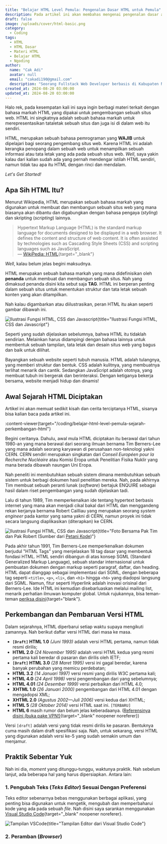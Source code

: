 ```yaml
---
title: "Belajar HTML Level Pemula: Pengenalan Dasar HTML untuk Pemula"
description: Pada artikel ini akan membahas mengenai pengenalan dasar apa itu HTML dan juga penggunaannya, serta dibahas juga mengenai cara membuat sebuah halamannya.
draft: false
image: /uploads/cover/html-basic.png
category:
  - Coding
tags:
  - HTML
  - HTML Dasar
  - Materi HTML
  - Belajar HTML
  - Ngoding
author:
  name: "Cak Adi"
  avatar: null
  email: "cakadi190@gmail.com"
  description: "Seorang Fullstack Web Developer berbasis di Kabupaten Ngawi, dengan passion mendalam dalam desain dan teknologi. Kini, ia juga tengah mengeksplorasi ketertarikannya yang baru terhadap geografi, memperluas cakrawalanya dalam dunia yang penuh inspirasi dan inovasi."
created_at: 2024-08-20 03:00:00
updated_at: 2024-08-20 03:00:00 
---
```


Halo rek, pada kesempatan kali ini saya ingin berbagi materi terkait dengan bahasa markah HTML yang dipakai untuk pengembangan sebuah situs web. HTML ini singkatnya adalah sebuah bahasa markah untuk merepresentasikan tataletak sebuah situs dan juga isi di dalam web itu sendiri.

HTML, merupakan sebuah bahasa pemrograman yang **WAJIB** untuk dipelajari bagi seorang pengembang situs web. Karena HTML ini adalah kerangka penopang dalam sebuah web untuk menampilkan sebuah informasi atau tata letak yang ada pada sebuah situs web. *Well*, saya yakin kalau dari kalian sudah ada yang pernah mendengar istilah HTML sendiri, namun tidak tau apa itu HTML dengan rinci dan mendalam.

*Let's Get Started!*

## Apa Sih HTML Itu?

Menurut Wikipedia, HTML merupakan sebuah bahasa markah yang digunakan untuk membuat dan membangun sebuah situs web yang mana biasanya akan dibantu dan digabungkan dengan bahasa pengaya (*styling*) dan skripting (*scripting*) lainnya. 

> Hypertext Markup Language (HTML) is the standard markup language for documents designed to be displayed in a web browser. It defines the content and structure of web content. It is often assisted by technologies such as Cascading Style Sheets (CSS) and scripting languages such as JavaScript.\
> — [WikiPedia: HTML](https://en.wikipedia.org/wiki/HTML){target="_blank"}

*Well*, kalau belum jelas begini maksudnya.

HTML merupakan sebuah bahasa markah yang mana didefinisikan oleh **penanda** untuk membuat dan membangun sebuah situs. Nah yang dimaksud penanda disini kita sebut saja **TAG**. HTML ini berperan penting dalam sebuah situs untuk menentukan struktur dan tata letak sebuah konten yang akan ditampilkan.

Nah kalau digambarkan atau diilustrasikan, peran HTML itu akan seperti gambar dibawah ini.

![Ilustrasi Fungsi HTML, CSS dan Javascript](/uploads/content/basic-html-preambule/ilustrasi-fungsi-html-css-js.png){title="Ilustrasi Fungsi HTML, CSS dan Javascript"}

Seperti yang sudah dijelaskan sebelumnya, bahwa HTML itu tidaklah sendirian. Melainkan harus didampingi dengan bahasa lainnya untuk membentuk sebuah tampilan, tata letak dan desain situs web yang bagus dan baik untuk dilihat.

Bayangkan sebuah website seperti tubuh manusia. HTML adalah tulangnya, yang memberi struktur dan bentuk. CSS adalah kulitnya, yang membuatnya terlihat menarik dan cantik. Sedangkan JavaScript adalah ototnya, yang membuat tubuh ini bergerak dan berinteraksi. Dengan ketiganya bekerja bersama, website menjadi hidup dan dinamis!

## Awal Sejarah HTML Diciptakan

Artikel ini akan memuat sedikit kisah dan cerita terciptanya HTML, sisanya bisa kalian baca pada artikel ini.

:content-viewer{target="/coding/belajar-html-level-pemula-sejarah-perkembangan-html"}

Begini ceritanya. Dahulu, awal mula HTML diciptakan itu berawal dari tahun 1980-an yang mana berawal dari seorang ilmuan bernama Tim Berners-Lee yang mana adalah seorang karyawan di perusahaan non-teknologi yakni CERN. CERN sendiri merupakan singkatan dari *Conseil Européen pour la Recherche Nucléaire* atau Komisi Eropa untuk Penelitian Fisika Nuklir yang mana berada dibawah naungan Uni Eropa.

Nah peneliti ini membutuhkan sebuah sistem dimana membutuhkan sebuah sistem untuk berbagi dokumen hasil penelitian mereka. Nah, pada akhirnya Tim membuat sebuah peranti lunak (*software*) bertajuk ENQUIRE sebagai hasil dalam riset pengembangan yang sudah dijelaskan tadi.

Lalu di tahun 1989, Tim memperkenalkan ide tentang hypertext berbasis internet yang mana akan menjadi cikal bakal dari HTML dan menggandeng rekan kerjanya bernama Robert Cailliau yang merupakan seorang *system engineer* pada kantor yang sama yakni di CERN, namun proyek ini tidak secara langsung diaplikasikan (diterapkan) ke CERN.

![Ilustrasi Fungsi HTML, CSS dan Javascript](/uploads/content/basic-html-preambule/tim-robert.jpg){title="Foto Bersama Pak Tim dan Pak Robert (Sumber dari <a href='https://www.petanikode.com/html-dasar/' noopener noreferer target='_blank'>Petani Kode</a>)"}

Pada akhir tahun 1991, Tim Berners-Lee memperkenalkan dokumen berjudul "HTML Tags" yang menjelaskan 18 tag dasar yang membentuk fondasi HTML. HTML sendiri dibangun di atas konsep SGML (Standard Generalized Markup Language), sebuah standar internasional untuk pembuatan dokumen dengan markup seperti paragraf, daftar, dan heading. HTML dapat dianggap sebagai implementasi dari SGML, dengan beberapa tag seperti `<title>`, `<p>`, `<li>`, dan `<h1>` hingga `<h6>` yang diadopsi langsung dari SGML. Namun, fitur seperti Hyperlink adalah inovasi orisinal dari Berners-Lee. Ide HTML ini kemudian disebarluaskan melalui mailing list, menarik perhatian ilmuwan komputer global. Untuk rujukannya, bisa teman-teman [periksa disini](https://info.cern.ch/hypertext/WWW/MarkUp/Tags.html){target="blank"}.

## Perkembangan dan Pembaruan Versi HTML

Dalam sejarahnya, HTML diperbarui setiap waktu supaya mengikuti zamannya. Nah berikut daftar versi HTML dari masa ke masa.

- **`[Draft]` HTML 1.0** *(Juni 1993)* adalah versi HTML pertama, namun tidak resmi dirilis;
- **HTML 2.0** *(24 November 1995)* adalah versi HTML kedua yang resmi pertama kali beredar di pasaran dan dirilis oleh IETF;
- **`[Draft]` HTML 3.0** *(28 Maret 1995)* versi ini gagal beredar, karena banyak perubahan yang memicu perdebatan;
- **HTML 3.2** *(14 Januari 1997)* versi resmi yang dirilis W3C pertama kali;
- **HTML 4.0** *(24 April 1998)* versi pengembangan dari yang sebelumnya;
- **HTML 4.01** *(24 Desember 1999)* versi perbaikan dari HTML 4.0;
- **XHTML 1.0** *(26 Januari 2000)* pengembangan dari HTML 4.01 dengan mengadopsi XML;
- **XHTML 2.0** *(Agustus 2002—Juli 2006)* versi kedua dari XHTML;
- **HTML 5** *(28 Oktober 2014)* versi HTML saat ini. `[TERBARU]`
- **HTML 6** masih rumor dan belum jelas keberadaanya. ([Referensinya disini (buka pake VPN!)](https://www.reddit.com/r/HTML/comments/hx36dp/when_will_html6_come_out/){target="_blank" noopener noreferer})

Versi `[draft]` adalah versi yang tidak resmi dirilis ke pasaran. Bentuknya cuma masih dalam draft spesifikasi saja. Nah, untuk sekarang, versi HTML yang digunakan adalah versi ke-5 yang sudah semakin umum dan menjamur.

## Praktik Sebentar Yuk

Nah ini dia, *moment* yang ditunggu-tunggu, waktunya praktik. Nah sebelum lanjut, ada beberapa hal yang harus dipersiapkan. Antara lain:

### 1. Pengubah Teks (*Teks Editor*) Sesuai Dengan Preferensi

Teks editor sebenarnya bebas menggunakan berbagai aplikasi, yang penting bisa digunakan untuk mengetik, mengubah dan memperbaharui kode yang ada pada sebuah *file*. Nah disini saya sarankan menggunakan [Visual Studio Code](https://code.visualstudio.com/download){target="_blank" noopener noreferer}.

![Tampilan VSCode](/uploads/content/basic-html-preambule/vscode-screenshot.png){title="Tampilan Editor dari Visual Studio Code"}

### 2. Peramban (*Browser*)